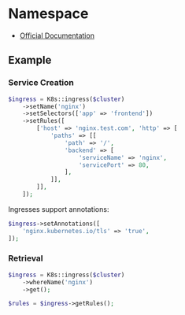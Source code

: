 # Namespace

- [Official Documentation](https://kubernetes.io/docs/concepts/services-networking/ingress/)

## Example

### Service Creation

```php
$ingress = K8s::ingress($cluster)
    ->setName('nginx')
    ->setSelectors(['app' => 'frontend'])
    ->setRules([
        ['host' => 'nginx.test.com', 'http' => [
            'paths' => [[
                'path' => '/',
                'backend' => [
                    'serviceName' => 'nginx',
                    'servicePort' => 80,
                ],
            ]],
        ]],
    ]);
```

Ingresses support annotations:

```php
$ingress->setAnnotations([
    'nginx.kubernetes.io/tls' => 'true',
]);
```

### Retrieval

```php
$ingress = K8s::ingress($cluster)
    ->whereName('nginx')
    ->get();

$rules = $ingress->getRules();
```
